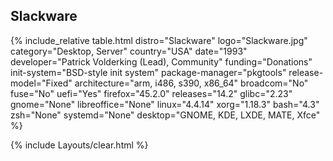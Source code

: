 ## Slackware
{% include_relative table.html distro="Slackware" logo="Slackware.jpg" category="Desktop, Server" country="USA" date="1993" developer="Patrick Volderking (Lead), Community" funding="Donations" init-system="BSD-style init system" package-manager="pkgtools" release-model="Fixed" architecture="arm, i486, s390, x86_64" broadcom="No" fuse="No" uefi="Yes" firefox="45.2.0" releases="14.2" glibc="2.23" gnome="None" libreoffice="None" linux="4.4.14" xorg="1.18.3" bash="4.3" zsh="None" systemd="None" desktop="GNOME, KDE, LXDE, MATE, Xfce" %}

{% include Layouts/clear.html %}
